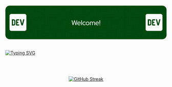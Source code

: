 ![Header](img/header.png)
<br>
<br>

<div>

[![Typing SVG](https://readme-typing-svg.demolab.com?font=Fira+Code&size=43&duration=3200&pause=800&color=0B8800&center=true&vCenter=true&random=false&width=1080&lines=Hello+World!;My+name+is+Kau%C3%A3+Agner;I'm+21+years+old;I'm+a+Software+Developer)](https://git.io/typing-svg)
<br>
<br>
<br>
<br>

</div>

<div align="center">

  [![GitHub Streak](https://github-readme-streak-stats.herokuapp.com?user=KauaAgner&theme=green-nur&card_width=800&card_height=200)](https://git.io/streak-stats)
  
</div>


